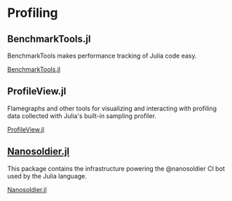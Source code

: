 # Profiling

## BenchmarkTools.jl
BenchmarkTools makes performance tracking of Julia code easy.

[BenchmarkTools.jl](https://github.com/JuliaCI/BenchmarkTools.jl)


## ProfileView.jl

Flamegraphs and other tools for visualizing and interacting with profiling data collected with Julia's built-in sampling profiler. 

[ProfileView.jl](https://github.com/timholy/ProfileView.jl)


## [Nanosoldier.jl](https://github.com/JuliaCI/Nanosoldier.jl)

This package contains the infrastructure powering the @nanosoldier CI bot used by the Julia language.

[Nanosoldier.jl](https://github.com/JuliaCI/Nanosoldier.jl)

